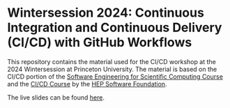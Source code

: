 # Wintersession 2024: Continuous Integration and Continuous Delivery (CI/CD) with GitHub Workflows

This repository contains the material used for the CI/CD workshop at the 2024 Wintersession at Princeton University. The material is based on the CI/CD portion of the [Software Engineering for Scientific Computing Course](https://henryiii.github.io/se-for-sci/content/intro.html) and the [CI/CD Course](https://hsf-training.github.io/hsf-training-cicd-github/) by the [HEP Software Foundation](https://hepsoftwarefoundation.org/).

The live slides can be found [here](https://ariostas-talks.github.io/2024-01-22-wintersession-cicd).